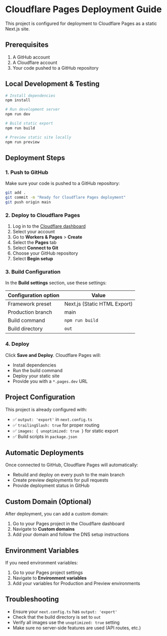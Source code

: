 # Cloudflare Pages Deployment Guide

This project is configured for deployment to Cloudflare Pages as a static Next.js site.

## Prerequisites

1. A GitHub account
2. A Cloudflare account
3. Your code pushed to a GitHub repository

## Local Development & Testing

```bash
# Install dependencies
npm install

# Run development server
npm run dev

# Build static export
npm run build

# Preview static site locally
npm run preview
```

## Deployment Steps

### 1. Push to GitHub

Make sure your code is pushed to a GitHub repository:

```bash
git add .
git commit -m "Ready for Cloudflare Pages deployment"
git push origin main
```

### 2. Deploy to Cloudflare Pages

1. Log in to the [Cloudflare dashboard](https://dash.cloudflare.com)
2. Select your account
3. Go to **Workers & Pages** > **Create**
4. Select the **Pages** tab
5. Select **Connect to Git**
6. Choose your GitHub repository
7. Select **Begin setup**

### 3. Build Configuration

In the **Build settings** section, use these settings:

| Configuration option | Value |
|---------------------|-------|
| Framework preset | Next.js (Static HTML Export) |
| Production branch | main |
| Build command | `npm run build` |
| Build directory | `out` |

### 4. Deploy

Click **Save and Deploy**. Cloudflare Pages will:
- Install dependencies
- Run the build command
- Deploy your static site
- Provide you with a `*.pages.dev` URL

## Project Configuration

This project is already configured with:

- ✅ `output: 'export'` in `next.config.ts`
- ✅ `trailingSlash: true` for proper routing
- ✅ `images: { unoptimized: true }` for static export
- ✅ Build scripts in `package.json`

## Automatic Deployments

Once connected to GitHub, Cloudflare Pages will automatically:
- Rebuild and deploy on every push to the main branch
- Create preview deployments for pull requests
- Provide deployment status in GitHub

## Custom Domain (Optional)

After deployment, you can add a custom domain:
1. Go to your Pages project in the Cloudflare dashboard
2. Navigate to **Custom domains**
3. Add your domain and follow the DNS setup instructions

## Environment Variables

If you need environment variables:
1. Go to your Pages project settings
2. Navigate to **Environment variables**
3. Add your variables for Production and Preview environments

## Troubleshooting

- Ensure your `next.config.ts` has `output: 'export'`
- Check that the build directory is set to `out`
- Verify all images use the `unoptimized: true` setting
- Make sure no server-side features are used (API routes, etc.) 